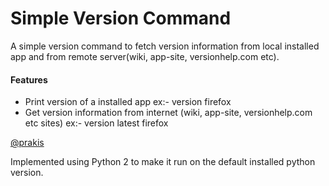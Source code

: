 # Simple Version Command

A simple version command to fetch version information from local installed app and from remote server(wiki, app-site, versionhelp.com etc).

#### Features
 - Print version of a installed app ex:- version firefox
 - Get version information from internet (wiki, app-site, versionhelp.com etc sites) ex:- version latest firefox
 
[@prakis](https://twitter.com/prakis)

Implemented using Python 2 to make it run on the default installed python version.